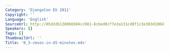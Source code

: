 ```yaml
---
Category: 'DjangoCon EU 2011'
Copyright: ''
Language: 'English'
SourceUrl: http://05d2db1380b6504cc981-8cbed8cf7e3a131cd8f1c3e383d10041.r93.cf2.rackcdn.com/djangocon-eu-2011/0_3-cmses-in-45-minutes.m4v
Speakers: []
Tags: []
ThumbnailUrl: ''
Title: '0_3-cmses-in-45-minutes.m4v'
---
```

